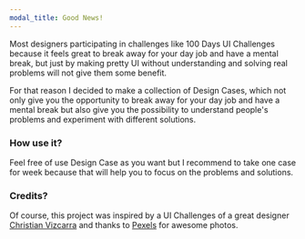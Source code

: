 ```yaml
---
modal_title: Good News!
---
```


Most designers participating in challenges like 100 Days UI Challenges because it feels great to break away for your day job and have a mental break, but just by making pretty UI without understanding and solving real problems will not give them some benefit.

For that reason I decided to make a collection of Design Cases, which not only give you the opportunity to break away for your day job and have a mental break but also give you the possibility to understand people's problems and experiment with different solutions.

### How use it?

Feel free of use Design Case as you want but I recommend to take one case for week because that will help you to focus on the problems and solutions.

### Credits?

Of course, this project was inspired by a UI Challenges of a great designer [Christian Vizcarra](https://dribbble.com/christianvizcarra)&nbsp;and thanks to [Pexels](https://www.pexels.com)&nbsp;for awesome photos.